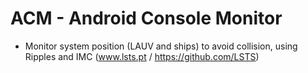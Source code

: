 # ACM - Android Console Monitor

* Monitor system position (LAUV and ships) to avoid collision, using Ripples and IMC (www.lsts.pt / https://github.com/LSTS)
